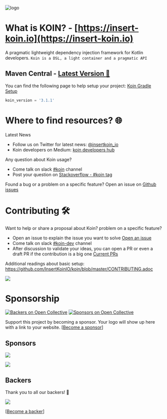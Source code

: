 ![logo](./docs/img/koin_2.0.jpg)

# What is KOIN? - [https://insert-koin.io](https://insert-koin.io)
 
A pragmatic lightweight dependency injection framework for Kotlin developers. `Koin is a DSL, a light container and a pragmatic API`

## Maven Central - [Latest Version 🚀](https://search.maven.org/search?q=io.insert-koin)

You can find the following page to help setup your project: [Koin Gradle Setup](https://insert-koin.io/docs/setup/v3)

```gradle
koin_version = '3.1.1'
```

# Where to find resources? 🌐

Latest News
- Follow us on Twitter for latest news: [@insertkoin_io](https://twitter.com/insertkoin_io)
- Koin developers on Medium: [koin developers hub](https://medium.com/koin-developers)

Any question about Koin usage? 
- Come talk on slack [#koin](https://kotlinlang.slack.com/?redir=%2Fmessages%2Fkoin) channel
- Post your question on [Stackoverflow - #koin tag](https://stackoverflow.com/questions/tagged/koin)

Found a bug or a problem on a specific feature? Open an issue on [Github issues](https://github.com/InsertKoinIO/koin/issues)

# Contributing 🛠

Want to help or share a proposal about Koin? problem on a specific feature? 

- Open an issue to explain the issue you want to solve [Open an issue](https://github.com/InsertKoinIO/koin/issues)
- Come talk on slack [#koin-dev](https://kotlinlang.slack.com/?redir=%2Fmessages%2Fkoin-dev) channel
- After discussion to validate your ideas, you can open a PR or even a draft PR if the contribution is a big one [Current PRs](https://github.com/InsertKoinIO/koin/pulls)

Additional readings about basic setup: https://github.com/InsertKoinIO/koin/blob/master/CONTRIBUTING.adoc

<a href="https://github.com/InsertKoinIO/koin/graphs/contributors"><img src="https://opencollective.com/koin/contributors.svg?width=890&button=false" /></a>

# Sponsorship

[![Backers on Open Collective](https://opencollective.com/koin/backers/badge.svg)](#backers)
[![Sponsors on Open Collective](https://opencollective.com/koin/sponsors/badge.svg)](#sponsors) 

Support this project by becoming a sponsor. Your logo will show up here with a link to your website. [[Become a sponsor](https://opencollective.com/koin#sponsor)]

## Sponsors

<a href="https://getstream.io/chat/sdk/android/?utm_source=koin&utm_medium=sponsorship&utm_content=developer" target="_blank"><img src="https://github.com/InsertKoinIO/koin/blob/master/docs/img/sponsors/stream-logo-2x.png"></a>

<a href="https://opencollective.com/koin#sponsors" target="_blank"><img src="https://opencollective.com/koin/sponsors.svg?width=890"></a>

## Backers

Thank you to all our backers! 🙏

<a href="https://opencollective.com/koin#backers" target="_blank"><img src="https://opencollective.com/koin/backers.svg?width=890"></a>

[[Become a backer](https://opencollective.com/koin#backer)]


